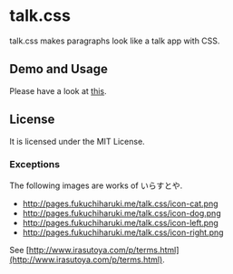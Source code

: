 # talk.css


talk.css makes paragraphs look like a talk app with CSS.

## Demo and Usage

Please have a look at [this](http://pages.fukuchiharuki.me/talk.css/).

## License

It is licensed under the MIT License.

### Exceptions

The following images are works of いらすとや.

- http://pages.fukuchiharuki.me/talk.css/icon-cat.png
- http://pages.fukuchiharuki.me/talk.css/icon-dog.png
- http://pages.fukuchiharuki.me/talk.css/icon-left.png
- http://pages.fukuchiharuki.me/talk.css/icon-right.png

See [http://www.irasutoya.com/p/terms.html](http://www.irasutoya.com/p/terms.html).
